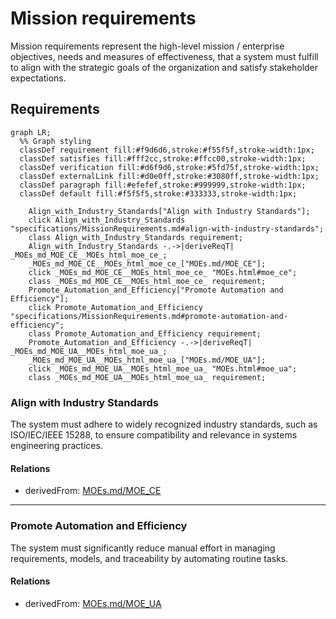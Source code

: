 # Mission requirements

Mission requirements represent the high-level mission / enterprise  objectives, needs and measures of effectiveness, that a system must fulfill to align with the strategic goals of the organization and satisfy stakeholder expectations. 

## Requirements

```mermaid
graph LR;
  %% Graph styling
  classDef requirement fill:#f9d6d6,stroke:#f55f5f,stroke-width:1px;
  classDef satisfies fill:#fff2cc,stroke:#ffcc00,stroke-width:1px;
  classDef verification fill:#d6f9d6,stroke:#5fd75f,stroke-width:1px;
  classDef externalLink fill:#d0e0ff,stroke:#3080ff,stroke-width:1px;
  classDef paragraph fill:#efefef,stroke:#999999,stroke-width:1px;
  classDef default fill:#f5f5f5,stroke:#333333,stroke-width:1px;

    Align_with_Industry_Standards["Align with Industry Standards"];
    click Align_with_Industry_Standards "specifications/MissionRequirements.md#align-with-industry-standards";
    class Align_with_Industry_Standards requirement;
    Align_with_Industry_Standards -.->|deriveReqT| _MOEs_md_MOE_CE__MOEs_html_moe_ce_;
    _MOEs_md_MOE_CE__MOEs_html_moe_ce_["MOEs.md/MOE_CE"];
    click _MOEs_md_MOE_CE__MOEs_html_moe_ce_ "MOEs.html#moe_ce";
    class _MOEs_md_MOE_CE__MOEs_html_moe_ce_ requirement;
    Promote_Automation_and_Efficiency["Promote Automation and Efficiency"];
    click Promote_Automation_and_Efficiency "specifications/MissionRequirements.md#promote-automation-and-efficiency";
    class Promote_Automation_and_Efficiency requirement;
    Promote_Automation_and_Efficiency -.->|deriveReqT| _MOEs_md_MOE_UA__MOEs_html_moe_ua_;
    _MOEs_md_MOE_UA__MOEs_html_moe_ua_["MOEs.md/MOE_UA"];
    click _MOEs_md_MOE_UA__MOEs_html_moe_ua_ "MOEs.html#moe_ua";
    class _MOEs_md_MOE_UA__MOEs_html_moe_ua_ requirement;
```


### Align with Industry Standards

The system must adhere to widely recognized industry standards, such as ISO/IEC/IEEE 15288, to ensure compatibility and relevance in systems engineering practices.

#### Relations
  * derivedFrom: [MOEs.md/MOE_CE](MOEs.html#moe_ce)

---

### Promote Automation and Efficiency

The system must significantly reduce manual effort in managing requirements, models, and traceability by automating routine tasks.

#### Relations
  * derivedFrom: [MOEs.md/MOE_UA](MOEs.html#moe_ua)